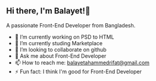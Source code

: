 ## Hi there, I'm Balayet!👋

A passionate Front-End Developer from Bangladesh.

- 🔭 I’m currently working on PSD to HTML
- 🌱 I’m currently studing Marketplace
- 👯 I’m looking to collaborate on github
- 💬 Ask me about Front-End Developer
- 📫 How to reach me: balayetahammedrifat@gmail.com
- ⚡ Fun fact: I think I'm good for Front-End Developer
